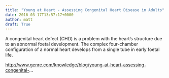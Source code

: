 ```yaml
---
title: "Young at Heart - Assessing Congenital Heart Disease in Adults"
date: 2016-03-17T13:57:17+0000
author: matt
draft: True
---
```

A congenital heart defect (CHD) is a problem with the heart’s structure due to an abnormal foetal development. The complex four-chamber configuration of a normal heart develops from a single tube in early foetal life.

http://www.genre.com/knowledge/blog/young-at-heart-assessing-congenital-...
